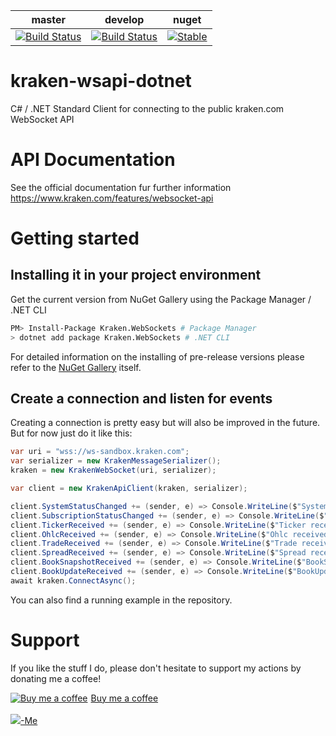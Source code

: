 |master|develop|nuget|
|------|-------|------|
|[![Build Status](https://macx.visualstudio.com/kraken-wsapi-dotnet/_apis/build/status/m4cx.kraken-wsapi-dotnet?branchName=master)](https://macx.visualstudio.com/kraken-wsapi-dotnet/_build/latest?definitionId=12&branchName=master)|[![Build Status](https://macx.visualstudio.com/kraken-wsapi-dotnet/_apis/build/status/m4cx.kraken-wsapi-dotnet?branchName=develop)](https://macx.visualstudio.com/kraken-wsapi-dotnet/_build/latest?definitionId=12&branchName=develop)| [![Stable](https://img.shields.io/nuget/v/Kraken.WebSockets.svg)](https://www.nuget.org/packages/Kraken.WebSockets)|

# kraken-wsapi-dotnet
C# / .NET Standard Client for connecting to the public kraken.com WebSocket API

# API Documentation
See the official documentation fur further information
https://www.kraken.com/features/websocket-api

# Getting started

## Installing it in your project environment
Get the current version from NuGet Gallery using the Package Manager / .NET CLI
```bash
PM> Install-Package Kraken.WebSockets # Package Manager
> dotnet add package Kraken.WebSockets # .NET CLI
```
For detailed information on the installing of pre-release versions please refer to the [NuGet Gallery](https://www.nuget.org/packages/Kraken.WebSockets) itself.

## Create a connection and listen for events
Creating a connection is pretty easy but will also be improved in the future. But for now just do it like this:
```csharp
var uri = "wss://ws-sandbox.kraken.com";
var serializer = new KrakenMessageSerializer();
kraken = new KrakenWebSocket(uri, serializer);

var client = new KrakenApiClient(kraken, serializer);

client.SystemStatusChanged += (sender, e) => Console.WriteLine($"System status changed");
client.SubscriptionStatusChanged += (sender, e) => Console.WriteLine($"Subscription status changed"); ;
client.TickerReceived += (sender, e) => Console.WriteLine($"Ticker received");
client.OhlcReceived += (sender, e) => Console.WriteLine($"Ohlc received");
client.TradeReceived += (sender, e) => Console.WriteLine($"Trade received");
client.SpreadReceived += (sender, e) => Console.WriteLine($"Spread received");
client.BookSnapshotReceived += (sender, e) => Console.WriteLine($"BookSnapshot received");
client.BookUpdateReceived += (sender, e) => Console.WriteLine($"BookUpdate received");
await kraken.ConnectAsync();
```
You can also find a running example in the repository.

# Support
If you like the stuff I do, please don't hesitate to support my actions by donating me a coffee!

<a class="bmc-button" target="_blank" href="https://www.buymeacoffee.com/rkqS0BIKu"><img src="https://www.buymeacoffee.com/assets/img/BMC-btn-logo.svg" alt="Buy me a coffee"><span style="margin-left:5px">Buy me a coffee</span></a><br/><br/><a href="https://www.paypal.me/maikschoeneich"><img src="https://www.paypalobjects.com/webstatic/de_DE/i/de-pp-logo-100px.png"/>-Me</a>
